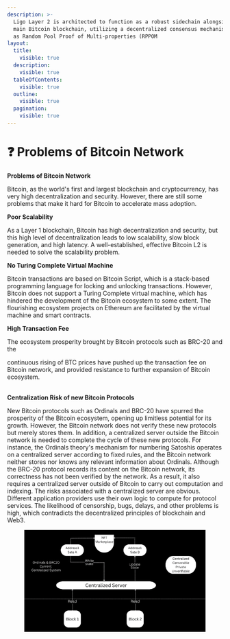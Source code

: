 ```yaml
---
description: >-
  Ligo Layer 2 is architected to function as a robust sidechain alongside the
  main Bitcoin blockchain, utilizing a decentralized consensus mechanism known
  as Random Pool Proof of Multi-properties (RPPOM
layout:
  title:
    visible: true
  description:
    visible: true
  tableOfContents:
    visible: true
  outline:
    visible: true
  pagination:
    visible: true
---
```


# ❓ Problems of Bitcoin Network

**Problems of Bitcoin Network**

&#x20;    Bitcoin, as the world's first and largest blockchain and cryptocurrency, has very high decentralization and security. However, there are still some problems that make it hard for Bitcoin to accelerate mass adoption.

**Poor Scalability**

&#x20;   As a Layer 1 blockchain, Bitcoin has high decentralization and security, but this high level of decentralization leads to low scalability, slow block generation, and high latency. A well-established, effective Bitcoin L2 is needed to solve the scalability problem.

**No Turing Complete Virtual Machine**

&#x20;   Bitcoin transactions are based on Bitcoin Script, which is a stack-based programming language for locking and unlocking transactions. However, Bitcoin does not support a Turing Complete virtual machine, which has hindered the development of the Bitcoin ecosystem to some extent. The flourishing ecosystem projects on Ethereum are facilitated by the virtual machine and smart contracts.

**High Transaction Fee**

The ecosystem prosperity brought by Bitcoin protocols such as BRC-20 and the

continuous  rising  of BTC  prices  have  pushed  up  the  transaction  fee  on  Bitcoin network, and provided resistance to further expansion of Bitcoin ecosystem.

\
**Centralization Risk of new Bitcoin Protocols**

&#x20;    New Bitcoin protocols such as Ordinals and BRC-20 have spurred the prosperity of the Bitcoin ecosystem, opening up limitless potential for its growth. However, the Bitcoin network does not verify these new protocols but merely stores them. In addition, a centralized server outside the Bitcoin network is needed to complete the cycle of these new protocols. For instance, the Ordinals theory's mechanism for numbering Satoshis operates on a centralized server according to fixed rules, and the Bitcoin network neither stores nor knows any relevant information about Ordinals. Although the BRC-20 protocol records its content on the Bitcoin network, its correctness has not been verified by the network. As a result, it also requires a centralized server outside of Bitcoin to carry out computation and indexing. The risks associated with a centralized server are obvious. Different application providers use their own logic to compute for protocol services. The likelihood of censorship, bugs, delays, and other problems is high, which contradicts the decentralized principles of blockchain and Web3.

<figure><img src=".gitbook/assets/image.png" alt=""><figcaption></figcaption></figure>

